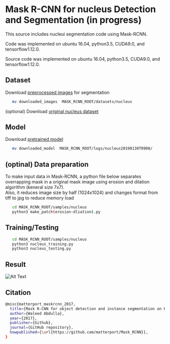 # Mask R-CNN for nucleus Detection and Segmentation (in progress)

This source includes nucleui segmentation code using Mask-RCNN.   

Code was implemented on ubuntu 16.04, python3.5, CUDA9.0, and tensorflow1.12.0.

Source code was implemented on ubuntu 16.04, python3.5, CUDA9.0, and tensorflow1.12.0.




## Dataset

Download [preprocessed images](https://drive.google.com/file/d/1uF_hxZJZTh8eWSwYuCP8gMGQw3ZxYEwD/view?usp=sharing) for segmentation   


```bash
   mv downloaded_images  MASK_RCNN_ROOT/datasets/nucleus
```

(optional) Download [original nucleus dataset](http://andrewjanowczyk.com/wp-static/nuclei.tgz)

## Model

Download [pretrained model](https://drive.google.com/drive/folders/1SF2727HImKzzhWZ_cCmJkhf2sYenyxgi?usp=sharing)

```bash
   mv downloaded_model  MASK_RCNN_ROOT/logs/nucleus20190130T0908/
```


## (optinal) Data preparation
To make input data in Mask-RCNN, a python file below separates overrapping mask in a original mask image using erosion and dilation algorithm (keneral size 7x7).   
Also, it reduces image size by half (1024x1024) and changes format from tiff to jpg to reduce memory load
```bash
   cd MASK_RCNN_ROOT/samples/nucleus
   python3 make_patch(erosion-dliation).py
```

## Training/Testing  
```bash
   cd MASK_RCNN_ROOT/samples/nucleus
   python3 nucleus_training.py
   python3 nucleus_testing.py
```


## Result

![Alt Text](https://github.com/ai-lab-circle/Mask-RCNN-nucleus-segmentation/results.png)

## Citation

```bash
@misc{matterport_maskrcnn_2017,
  title={Mask R-CNN for object detection and instance segmentation on Keras and TensorFlow},
  author={Waleed Abdulla},
  year={2017},
  publisher={Github},
  journal={GitHub repository},
  howpublished={\url{https://github.com/matterport/Mask_RCNN}},
}

```
